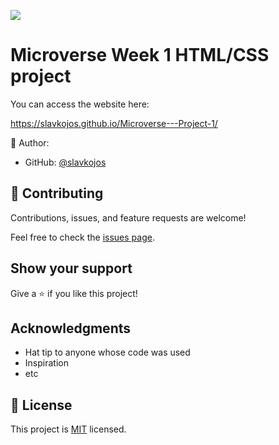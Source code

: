 ![](https://img.shields.io/badge/Microverse-blueviolet)

# Microverse Week 1 HTML/CSS project

You can access the website here:

https://slavkojos.github.io/Microverse---Project-1/



👤 Author:

- GitHub: [@slavkojos](https://github.com/slavkojos)

## 🤝 Contributing

Contributions, issues, and feature requests are welcome!

Feel free to check the [issues page](issues/).

## Show your support

Give a ⭐️ if you like this project!

## Acknowledgments

- Hat tip to anyone whose code was used
- Inspiration
- etc

## 📝 License

This project is [MIT](lic.url) licensed.
